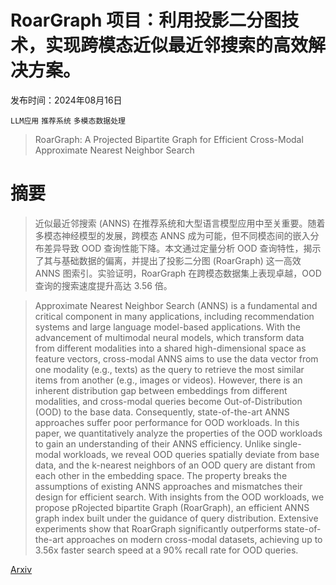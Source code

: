 # RoarGraph 项目：利用投影二分图技术，实现跨模态近似最近邻搜索的高效解决方案。

发布时间：2024年08月16日

`LLM应用` `推荐系统` `多模态数据处理`

> RoarGraph: A Projected Bipartite Graph for Efficient Cross-Modal Approximate Nearest Neighbor Search

# 摘要

> 近似最近邻搜索 (ANNS) 在推荐系统和大型语言模型应用中至关重要。随着多模态神经模型的发展，跨模态 ANNS 成为可能，但不同模态间的嵌入分布差异导致 OOD 查询性能下降。本文通过定量分析 OOD 查询特性，揭示了其与基础数据的偏离，并提出了投影二分图 (RoarGraph) 这一高效 ANNS 图索引。实验证明，RoarGraph 在跨模态数据集上表现卓越，OOD 查询的搜索速度提升高达 3.56 倍。

> Approximate Nearest Neighbor Search (ANNS) is a fundamental and critical component in many applications, including recommendation systems and large language model-based applications. With the advancement of multimodal neural models, which transform data from different modalities into a shared high-dimensional space as feature vectors, cross-modal ANNS aims to use the data vector from one modality (e.g., texts) as the query to retrieve the most similar items from another (e.g., images or videos). However, there is an inherent distribution gap between embeddings from different modalities, and cross-modal queries become Out-of-Distribution (OOD) to the base data. Consequently, state-of-the-art ANNS approaches suffer poor performance for OOD workloads. In this paper, we quantitatively analyze the properties of the OOD workloads to gain an understanding of their ANNS efficiency. Unlike single-modal workloads, we reveal OOD queries spatially deviate from base data, and the k-nearest neighbors of an OOD query are distant from each other in the embedding space. The property breaks the assumptions of existing ANNS approaches and mismatches their design for efficient search. With insights from the OOD workloads, we propose pRojected bipartite Graph (RoarGraph), an efficient ANNS graph index built under the guidance of query distribution. Extensive experiments show that RoarGraph significantly outperforms state-of-the-art approaches on modern cross-modal datasets, achieving up to 3.56x faster search speed at a 90% recall rate for OOD queries.

[Arxiv](https://arxiv.org/abs/2408.08933)
